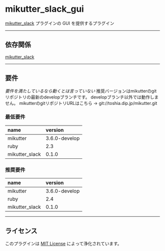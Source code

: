 # mikutter_slack_gui
[mikutter_slack](https://github.com/Na0ki/mikutter_slack) プラグインの GUI を提供するプラグイン

---

## 依存関係
[mikutter_slack](https://github.com/Na0ki/mikutter_slack)

---

## 要件
*要件を満たしているなら動くとは言っていない*
推奨バージョンはmikutterのgitリポジトリの最新のdevelopブランチです。
developブランチ以外では動作しません。
mikutterのgitリポジトリURLはこちら -> git://toshia.dip.jp/mikutter.git

### 最低要件
|name           |      version|
|:--------------|:------------|
|mikutter       |3.6.0-develop|
|ruby           |          2.3|
|mikutter_slack |        0.1.0|

### 推奨要件
|name           |      version|
|:--------------|:------------|
|mikutter       |3.6.0-develop|
|ruby           |          2.4|
|mikutter_slack |        0.1.0|


---

## ライセンス
このプラグインは [MIT License](/LICENSE) によって浄化されています。
